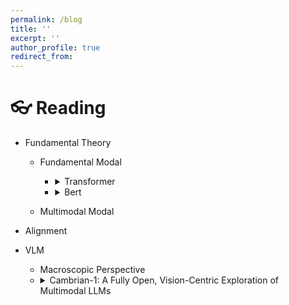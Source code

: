 ```yaml
---
permalink: /blog
title: ''
excerpt: ''
author_profile: true
redirect_from:
---
```


# 👓 Reading

- Fundamental Theory

  - Fundamental Modal

    - <details>
        <summary>Transformer</summary>
        <b>Aim:</b>
        <div></div>
        <b>Pros:</b>
        <div></div>
        <b>Cons:</b>
        <div></div>
      </details>

    - <details>
        <summary>Bert</summary>
        <b>Aim:</b>
        <div></div>
        <b>Pros:</b>
        <div></div>
        <b>Cons:</b>
        <div></div>
      </details>

  - Multimodal Modal

- Alignment

- VLM
  - Macroscopic Perspective
  - <details>
      <summary>Cambrian-1: A Fully Open, Vision-Centric Exploration of Multimodal LLMs</summary>
      <b>Aim:</b>
      <div>Let AI learn to design multimodal models with a visual focus that enhances visual capabilities to drive AI understanding and decision-making. The focus shifts from scaling LLMs to enhancing visual representations.</div>
      <b>Contribution:</b>
      <div>CV-Bench: presents a new vision-centered benchmark for more accurate evaluation of visual perception in multimodal large language models.</div>
      <div>
      Spatial Vision Aggregator (SVA): A dynamic and spatially aware connector is proposed that integrates high-resolution visual features while reducing the number of tokens required for processing. Improved information integration efficiency and accuracy are achieved.</div>
      <b>Future research directions:</b>
      <div>pure visual models and their integration into MLLM. And these models should utilize large-scale datasets more effectively and maintain the advantages of a strong visual foundation.</div>
    </details>
